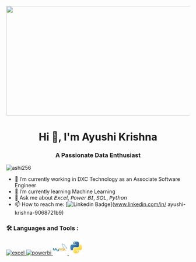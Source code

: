 <div align="center">
  <img src="https://media.giphy.com/media/dWesBcTLavkZuG35MI/giphy.gif" width="600" height="300"/>
</div>
<h1 align="center">Hi 👋, I'm Ayushi Krishna</h1>
<h3 align="center">A Passionate Data Enthusiast</h3>
<p align="left"> <img src="https://komarev.com/ghpvc/?username=ashi256&label=Profile%20views&color=0e75b6&style=flat" alt="ashi256" /> </p>


- 🔭 I’m currently working in DXC Technology as an Associate Software Engineer
- 🌱 I’m currently learning Machine Learning
- 💬 Ask me about 𝘌𝘹𝘤𝘦𝘭, 𝘗𝘰𝘸𝘦𝘳 𝘉𝘐, 𝘚𝘘𝘓, 𝘗𝘺𝘵𝘩𝘰𝘯
- 📫 How to reach me: [![Linkedin Badge](https://img.shields.io/badge/-ayushi-blue?style=flat&logo=Linkedin&logoColor=white)](www.linkedin.com/in/
ayushi-krishna-9068721b9)

### :hammer_and_wrench: Languages and Tools :
  <p align="left"><a href="https://www.microsoft.com/en-us/microsoft-365/excel" target="_blank" rel="noreferrer"> <img src="https://img.icons8.com/color/512/microsoft-excel-2019--v1.png" alt="excel" width="40" height="40"/> </a> <a href="https://powerbi.microsoft.com/en-au/" target="_blank" rel="noreferrer"> <img src="https://img.icons8.com/color/1x/power-bi.png" alt="powerbi" width="40" height="40"/> </a> <a href="https://www.mysql.com/" target="_blank" rel="noreferrer"> <img src="https://raw.githubusercontent.com/devicons/devicon/master/icons/mysql/mysql-original-wordmark.svg" alt="mysql" width="40" height="40"/> </a> <a href="https://www.python.org" target="_blank" rel="noreferrer"> <img src="https://raw.githubusercontent.com/devicons/devicon/master/icons/python/python-original.svg" alt="python" width="40" height="40"/> </a> </p>
